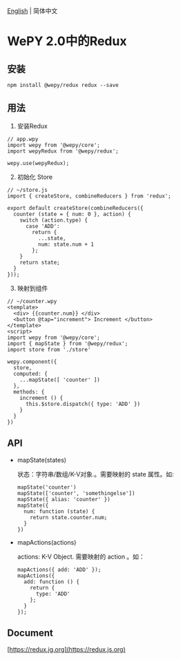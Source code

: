 [English](./README.md) | 简体中文

# WePY 2.0中的Redux

## 安装

```
npm install @wepy/redux redux --save
```

## 用法

1. 安装Redux

```
// app.wpy
import wepy from '@wepy/core';
import wepyRedux from '@wepy/redux';

wepy.use(wepyRedux);
```

2. 初始化 Store

```
// ~/store.js
import { createStore, combineReducers } from 'redux';

export default createStore(combineReducers({
  counter (state = { num: 0 }, action) {
    switch (action.type) {
      case 'ADD':
        return {
          ...state,
          num: state.num + 1
        };
    }
    return state;
  }
}));
```

3. 映射到组件

```
// ~/counter.wpy
<template>
  <div> {{counter.num}} </div>
  <button @tap="increment"> Increment </button>
</template>
<script>
import wepy from '@wepy/core';
import { mapState } from '@wepy/redux';
import store from './store'

wepy.component({
  store,
  computed: {
    ...mapState([ 'counter' ])
  },
  methods: {
    increment () {
      this.$store.dispatch({ type: 'ADD' })
    }
  }
})
```

## API

* mapState(states) 

  状态：字符串/数组/K-V对象.。需要映射的 state 属性。如:

  ```
  mapState('counter')
  mapState(['counter', 'somethingelse'])
  mapState({ alias: 'counter' })
  mapState({ 
    num: function (state) {
      return state.counter.num;
    } 
  })
  ```

* mapActions(actions)

  actions: K-V Object. 需要映射的 action 。如：

  ```
  mapActions({ add: 'ADD' });
  mapActions({ 
    add: function () {
      return {
        type: 'ADD'
      };
    } 
  });
  ```

## Document 

[https://redux.jg.org](https://redux.js.org)